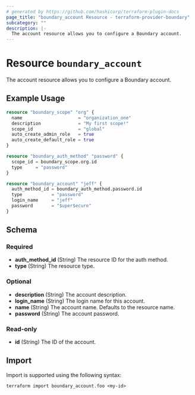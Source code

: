 ```yaml
---
# generated by https://github.com/hashicorp/terraform-plugin-docs
page_title: "boundary_account Resource - terraform-provider-boundary"
subcategory: ""
description: |-
  The account resource allows you to configure a Boundary account.
---
```


# Resource `boundary_account`

The account resource allows you to configure a Boundary account.

## Example Usage

```terraform
resource "boundary_scope" "org" {
  name                     = "organization_one"
  description              = "My first scope!"
  scope_id                 = "global"
  auto_create_admin_role   = true
  auto_create_default_role = true
}

resource "boundary_auth_method" "password" {
  scope_id = boundary_scope.org.id
  type     = "password"
}

resource "boundary_account" "jeff" {
  auth_method_id = boundary_auth_method.password.id
  type           = "password"
  login_name     = "jeff"
  password       = "$uper$ecure"
}
```

<!-- schema generated by tfplugindocs -->
## Schema

### Required

- **auth_method_id** (String) The resource ID for the auth method.
- **type** (String) The resource type.

### Optional

- **description** (String) The account description.
- **login_name** (String) The login name for this account.
- **name** (String) The account name. Defaults to the resource name.
- **password** (String) The account password.

### Read-only

- **id** (String) The ID of the account.

## Import

Import is supported using the following syntax:

```shell
terraform import boundary_account.foo <my-id>
```
